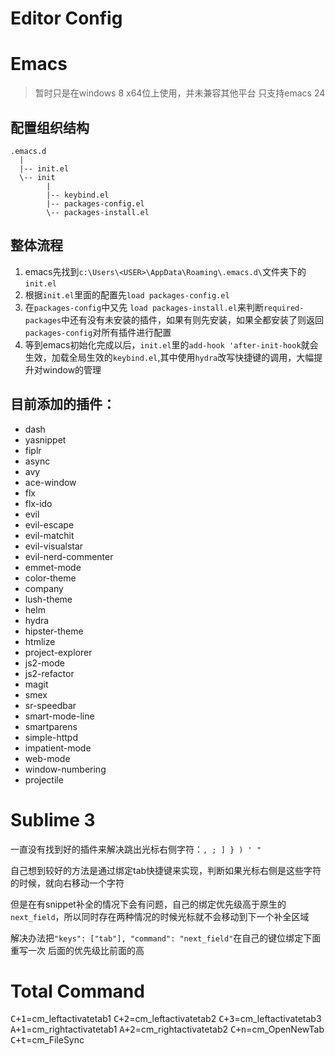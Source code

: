 Editor Config
==============
# Emacs
> 暂时只是在windows 8 x64位上使用，并未兼容其他平台
> 只支持emacs 24


## 配置组织结构

```
.emacs.d
  |
  |-- init.el
  \-- init
        |
        |-- keybind.el
        |-- packages-config.el
        \-- packages-install.el
```
## 整体流程
1. emacs先找到`c:\Users\<USER>\AppData\Roaming\.emacs.d\`文件夹下的`init.el`
2. 根据`init.el`里面的配置先`load packages-config.el`
3. 在`packages-config`中又先 `load packages-install.el`来判断`required-packages`中还有没有未安装的插件，如果有则先安装，如果全都安装了则返回`packages-config`对所有插件进行配置
4. 等到emacs初始化完成以后，`init.el`里的`add-hook 'after-init-hook`就会生效，加载全局生效的`keybind.el`,其中使用`hydra`改写快捷键的调用，大幅提升对window的管理

## 目前添加的插件：
- dash
- yasnippet
- fiplr
- async
- avy
- ace-window
- flx
- flx-ido
- evil
- evil-escape
- evil-matchit
- evil-visualstar
- evil-nerd-commenter
- emmet-mode
- color-theme
- company
- lush-theme
- helm
- hydra
- hipster-theme
- htmlize
- project-explorer
- js2-mode
- js2-refactor
- magit
- smex
- sr-speedbar
- smart-mode-line
- smartparens
- simple-httpd
- impatient-mode
- web-mode
- window-numbering
- projectile

# Sublime 3
一直没有找到好的插件来解决跳出光标右侧字符：` , ; ] } ) ' " `

自己想到较好的方法是通过绑定tab快捷键来实现，判断如果光标右侧是这些字符的时候，就向右移动一个字符

但是在有snippet补全的情况下会有问题，自己的绑定优先级高于原生的`next_field`，所以同时存在两种情况的时候光标就不会移动到下一个补全区域

解决办法把`"keys": ["tab"], "command": "next_field"`在自己的键位绑定下面重写一次
后面的优先级比前面的高

# Total Command
<kbd>C+1</kbd>=cm_leftactivatetab1
<kbd>C+2</kbd>=cm_leftactivatetab2
<kbd>C+3</kbd>=cm_leftactivatetab3
<kbd>A+1</kbd>=cm_rightactivatetab1
<kbd>A+2</kbd>=cm_rightactivatetab2
<kbd>C+n</kbd>=cm_OpenNewTab
<kbd>C+t</kbd>=cm_FileSync
